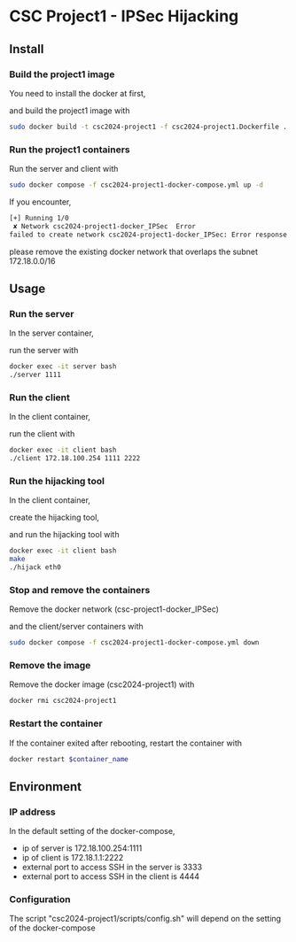 # CSC Project1 - IPSec Hijacking

## Install

### Build the project1 image

You need to install the docker at first,

and build the project1 image with
```bash
sudo docker build -t csc2024-project1 -f csc2024-project1.Dockerfile .
```

### Run the project1 containers

Run the server and client with
```bash
sudo docker compose -f csc2024-project1-docker-compose.yml up -d
```

If you encounter,
```bash
[+] Running 1/0
 ✘ Network csc2024-project1-docker_IPSec  Error                                                                    0.0s
failed to create network csc2024-project1-docker_IPSec: Error response from daemon: Pool overlaps with other one on this address space
```
please remove the existing docker network that overlaps the subnet 172.18.0.0/16

## Usage

### Run the server

In the server container,

run the server with
```bash
docker exec -it server bash
./server 1111
```

### Run the client

In the client container,

run the client with
```bash
docker exec -it client bash
./client 172.18.100.254 1111 2222
```

### Run the hijacking tool

In the client container,

create the hijacking tool,

and run the hijacking tool with
```bash
docker exec -it client bash
make
./hijack eth0
```

### Stop and remove the containers

Remove the docker network (csc-project1-docker_IPSec) 

and the client/server containers with 
```bash
sudo docker compose -f csc2024-project1-docker-compose.yml down
```

### Remove the image

Remove the docker image (csc2024-project1) with
```bash
docker rmi csc2024-project1
```

### Restart the container 

If the container exited after rebooting,
restart the container with
```bash
docker restart $container_name
```

## Environment

### IP address

In the default setting of the docker-compose, 
- ip of server is 172.18.100.254:1111
- ip of client is 172.18.1.1:2222
- external port to access SSH in the server is 3333
- external port to access SSH in the client is 4444 

### Configuration
The script "csc2024-project1/scripts/config.sh" will depend on the setting of the docker-compose
